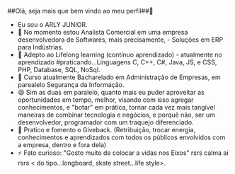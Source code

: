  ##Olá, seja mais que bem vindo ao meu perfil##👋
- Eu sou o ARLY JUNIOR. 
- 🔭 No momento estou Analista Comercial em uma empresa desenvolvedora de Softwares, mais precisamente, - Soluções em ERP para Indústrias.    
- 🌱 Adepto ao Lifelong learning (contínuo aprendizado) - atualmente no aprendizado #praticando...Linguagens C, C++, C#, Java, JS, e CSS, PHP, Database, SQL, NoSql.
- 👯 Curso atualmente Bacharelado em Administração de Empresas, em parealelo Segurança da Informação. 
- 😄 Sim as duas em paralelo, quanto mais eu puder aproveitar as oportunidades em tempo, melhor, visando com isso agregar conhecimentos, e "botar" em prática, tornar cada vez mais tangível maneiras de combinar tecnologia e negócios, e porquê não, ser um desenvolvedor, programador com um traquejo diferenciado. 
- 💬 Pratico e fomento o Giveback. (Retribuição, trocar energia, conhecimentos e aprendizados com todos os públicos envolvidos com a empresa, dentro e fora dela)
- ⚡ Fato curioso: "Gosto muito de colocar a vidas nos Eixos" rsrs calma ai rsrs < do tipo...longboard, skate street...life style>.
